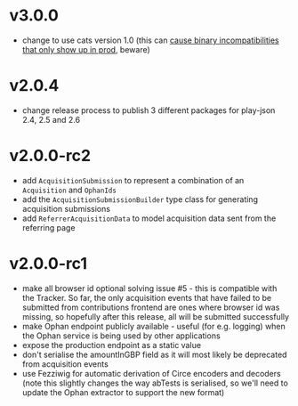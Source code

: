 # v3.0.0
* change to use cats version 1.0 (this can [cause binary incompatibilities that only show up in prod](https://github.com/guardian/subscriptions-frontend/pull/1067), beware)

# v2.0.4
* change release process to publish 3 different packages for play-json 2.4, 2.5 and 2.6

# v2.0.0-rc2
* add `AcquisitionSubmission` to represent a combination of an `Acquisition` and `OphanIds`
* add the `AcquisitionSubmissionBuilder` type class for generating acquisition submissions
* add `ReferrerAcquisitionData` to model acquisition data sent from the referring page 

# v2.0.0-rc1
* make all browser id optional solving issue #5 - this is compatible with the Tracker. So far, the only acquisition events that have failed to be submitted from contributions frontend are ones where browser id was missing, so hopefully after this release, all will be submitted successfully
* make Ophan endpoint publicly available - useful (for e.g. logging) when the Ophan service is being used by other applications
* expose the production endpoint as a static value
* don't serialise the amountInGBP field as it will most likely be deprecated from acquisition events
* use Fezziwig for automatic derivation of Circe encoders and decoders (note this slightly changes the way abTests is serialised, so we'll need to update the Ophan extractor to support the new format)

